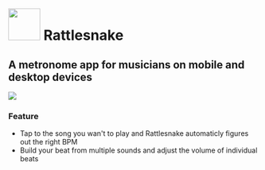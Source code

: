 <!--
SPDX-FileCopyrightText: 2023 Mathis Brüchert <mbb@kaidan.im>

SPDX-License-Identifier: GPL-3.0-only OR LicenseRef-KDE-Accepted-GPL
-->

# <img src="https://invent.kde.org/mbruchert/rattlesnake/-/raw/master/logo.png"  height="64" >  Rattlesnake


## A metronome app for musicians on mobile and desktop devices

![](https://i.imgur.com/lon9MC0.png)

### Feature
- Tap to the song you wan't to play and Rattlesnake automaticly figures out the right BPM
- Build your beat from multiple sounds and adjust the volume of individual beats
